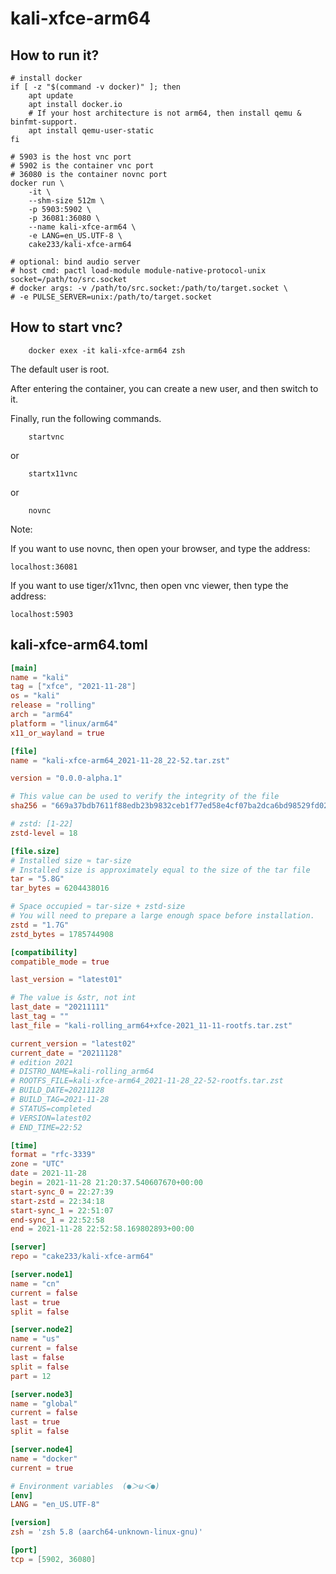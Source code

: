 # kali-xfce-arm64

## How to run it?

```shell
# install docker
if [ -z "$(command -v docker)" ]; then
    apt update
    apt install docker.io
    # If your host architecture is not arm64, then install qemu & binfmt-support.
    apt install qemu-user-static
fi

# 5903 is the host vnc port
# 5902 is the container vnc port
# 36080 is the container novnc port
docker run \
    -it \
    --shm-size 512m \
    -p 5903:5902 \
    -p 36081:36080 \
    --name kali-xfce-arm64 \
    -e LANG=en_US.UTF-8 \
    cake233/kali-xfce-arm64

# optional: bind audio server
# host cmd: pactl load-module module-native-protocol-unix socket=/path/to/src.socket
# docker args: -v /path/to/src.socket:/path/to/target.socket \
# -e PULSE_SERVER=unix:/path/to/target.socket

```

## How to start vnc?

```shell
    docker exex -it kali-xfce-arm64 zsh
```

The default user is root.

After entering the container, you can create a new user, and then switch to it.

Finally, run the following commands.

```shell
    startvnc
```

or

```shell
    startx11vnc
```

or

```shell
    novnc
```

Note:

If you want to use novnc, then open your browser, and type the address:

```
localhost:36081
```

If you want to use tiger/x11vnc, then open vnc viewer, then type the address:

```
localhost:5903
```

## kali-xfce-arm64.toml

```toml
[main]
name = "kali"
tag = ["xfce", "2021-11-28"]
os = "kali"
release = "rolling"
arch = "arm64"
platform = "linux/arm64"
x11_or_wayland = true

[file]
name = "kali-xfce-arm64_2021-11-28_22-52.tar.zst"

version = "0.0.0-alpha.1"

# This value can be used to verify the integrity of the file
sha256 = "669a37bdb7611f88edb23b9832ceb1f77ed58e4cf07ba2dca6bd98529fd02793"

# zstd: [1-22]
zstd-level = 18

[file.size]
# Installed size ≈ tar-size
# Installed size is approximately equal to the size of the tar file
tar = "5.8G"
tar_bytes = 6204438016

# Space occupied ≈ tar-size + zstd-size
# You will need to prepare a large enough space before installation.
zstd = "1.7G"
zstd_bytes = 1785744908

[compatibility]
compatible_mode = true

last_version = "latest01"

# The value is &str, not int
last_date = "20211111"
last_tag = ""
last_file = "kali-rolling_arm64+xfce-2021_11-11-rootfs.tar.zst"

current_version = "latest02"
current_date = "20211128"
# edition 2021
# DISTRO_NAME=kali-rolling_arm64
# ROOTFS_FILE=kali-xfce-arm64_2021-11-28_22-52-rootfs.tar.zst
# BUILD_DATE=20211128
# BUILD_TAG=2021-11-28
# STATUS=completed
# VERSION=latest02
# END_TIME=22:52

[time]
format = "rfc-3339"
zone = "UTC"
date = 2021-11-28
begin = 2021-11-28 21:20:37.540607670+00:00
start-sync_0 = 22:27:39
start-zstd = 22:34:18
start-sync_1 = 22:51:07
end-sync_1 = 22:52:58
end = 2021-11-28 22:52:58.169802893+00:00

[server]
repo = "cake233/kali-xfce-arm64"

[server.node1]
name = "cn"
current = false
last = true
split = false

[server.node2]
name = "us"
current = false
last = false
split = false
part = 12

[server.node3]
name = "global"
current = false
last = true
split = false

[server.node4]
name = "docker"
current = true

# Environment variables  (●＞ω＜●)
[env]
LANG = "en_US.UTF-8"

[version]
zsh = 'zsh 5.8 (aarch64-unknown-linux-gnu)'

[port]
tcp = [5902, 36080]
```
